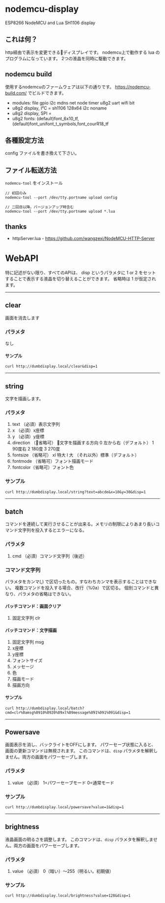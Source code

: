 # nodemcu-display

ESP8266 NodeMCU and Lua SH1106 display

## これは何？
http経由で表示を変更できるディスプレイです。
nodemcu上で動作する lua のプログラムになっています。
2つの液晶を同時に駆動できます。

## nodemcu build
使用するnodemcuのファームウェアは以下の通りです。
https://nodemcu-build.com/ でビルドできます。

* modules: file gpio i2c mdns net node timer u8g2 uart wifi bit
* u8g2 display, I²C = sh1106 128x64 i2c noname
* u8g2 display, SPI = 
* u8g2 fonts: (default)font_6x10_tf,(default)font_unifont_t_symbols,font_courR18_tf

## 各種設定方法
config ファイルを書き換えて下さい。

## ファイル転送方法

`nodemcu-tool` をインストール

```
// 初回のみ
nodemcu-tool --port /dev/tty.portname upload config

// 二回目以降。バージョンアップ時含む
nodemcu-tool --port /dev/tty.portname upload *.lua
```

## thanks
* httpServer.lua - https://github.com/wangzexi/NodeMCU-HTTP-Server

# WebAPI

特に記述がない限り、すべてのAPIは、 disp というパラメタに 1 or 2 をセットすることで表示する液晶を切り替えることができます。
省略時は 1 が仮定されます。

---

## clear

画面を消去します

### パラメタ
なし

#### サンプル

```
curl http://dumbdisplay.local/clear&disp=1
```

---

## string

文字を描画します。

### パラメタ

1. text （必須）表示文字列
1. x （必須）x座標
1. y （必須）y座標
1. direction （省略可） 文字を描画する方向 0 左から右（デフォルト） 1 90度右 2 180度 3 270度
1. fontsize （省略可） xl 特大 l 大 （それ以外）標準（デフォルト）
1. fontmode （省略可）フォント描画モード
1. fontcolor（省略可）フォント色

### サンプル

```
curl http://dumbdisplay.local/string?text=abcde&x=10&y=30&disp=1
```

---

## batch

コマンドを連続して実行させることが出来る。メモリの制限によりあまり長いコマンド文字列を投入するとエラーになる。

### パラメタ

1. cmd （必須）コマンド文字列（後述）

### コマンド文字列 
パラメタをカンマ(,) で区切ったもの。すなわちカンマを表示することはできない。
複数コマンドを投入する場合、改行（%0a）で区切る。
個別コマンドと異なり、パラメタの省略はできない。

#### バッチコマンド：画面クリア

1. 固定文字列 clr

#### バッチコマンド：文字描画

1. 固定文字列 msg
1. x座標
1. y座標
1. フォントサイズ
1. メッセージ
1. 色
1. 描画モード
1. 描画方向

#### サンプル

```
curl http://dumbdisplay.local/batch?cmd=clr%0amsg%0910%0920%09xl%09message%091%091%091&disp=1
```

---

## Powersave

画面表示を消し、バックライトをOFFにします。
パワーセーブ状態に入ると、画面の更新コマンドは無視されます。
このコマンドは、`disp` パラメタを解釈しません。両方の画面をパワーセーブします。

### パラメタ

1. value （必須） 1=パワーセーブモード 0=通常モード

### サンプル

```
curl http://dumbdisplay.local/powersave?value=1&disp=1
```

---

## brightness

液晶画面の明るさを調整します。
このコマンドは、`disp` パラメタを解釈しません。両方の画面をパワーセーブします。

### パラメタ

1. value （必須） 0（暗い）〜255（明るい。初期値）

### サンプル

```
curl http://dumbdisplay.local/brightness?value=128&disp=1
```
